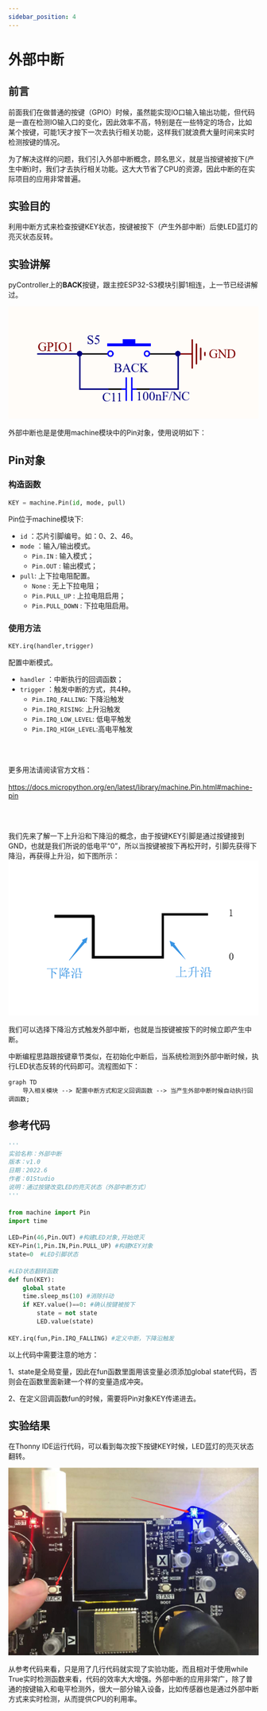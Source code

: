```yaml
---
sidebar_position: 4
---
```


# 外部中断

## 前言

前面我们在做普通的按键（GPIO）时候，虽然能实现IO口输入输出功能，但代码是一直在检测IO输入口的变化，因此效率不高，特别是在一些特定的场合，比如某个按键，可能1天才按下一次去执行相关功能，这样我们就浪费大量时间来实时检测按键的情况。

为了解决这样的问题，我们引入外部中断概念，顾名思义，就是当按键被按下(产生中断)时，我们才去执行相关功能。这大大节省了CPU的资源，因此中断的在实际项目的应用非常普遍。


## 实验目的
利用中断方式来检查按键KEY状态，按键被按下（产生外部中断）后使LED蓝灯的亮灭状态反转。

## 实验讲解
pyController上的**BACK**按键，跟主控ESP32-S3模块引脚1相连，上一节已经讲解过。

![exti](./img/exti/exti0.png)

外部中断也是是使用machine模块中的Pin对象，使用说明如下：

## Pin对象

### 构造函数
```python
KEY = machine.Pin(id, mode, pull)
```

Pin位于machine模块下:

- `id` ：芯片引脚编号。如：0、2、46。
- `mode` ：输入/输出模式。
    - `Pin.IN` : 输入模式；
    - `Pin.OUT` : 输出模式；   
- `pull`: 上下拉电阻配置。
    - `None` : 无上下拉电阻；
    - `Pin.PULL_UP` : 上拉电阻启用；
    - `Pin.PULL_DOWN` : 下拉电阻启用。

### 使用方法
```python
KEY.irq(handler,trigger)
```
配置中断模式。
- `handler` ：中断执行的回调函数；
- `trigger` ：触发中断的方式，共4种。
    - `Pin.IRQ_FALLING`: 下降沿触发
    - `Pin.IRQ_RISING`: 上升沿触发
    - `Pin.IRQ_LOW_LEVEL`: 低电平触发
    - `Pin.IRQ_HIGH_LEVEL`:高电平触发

<br></br>

更多用法请阅读官方文档：<br></br>
https://docs.micropython.org/en/latest/library/machine.Pin.html#machine-pin

<br></br>

我们先来了解一下上升沿和下降沿的概念，由于按键KEY引脚是通过按键接到GND，也就是我们所说的低电平“0”，所以当按键被按下再松开时，引脚先获得下降沿，再获得上升沿，如下图所示：
![exti1](./img/exti/exti1.png)

我们可以选择下降沿方式触发外部中断，也就是当按键被按下的时候立即产生中断。

中断编程思路跟按键章节类似，在初始化中断后，当系统检测到外部中断时候，执行LED状态反转的代码即可。流程图如下：

```mermaid
graph TD
    导入相关模块 --> 配置中断方式和定义回调函数 --> 当产生外部中断时候自动执行回调函数;
```

## 参考代码

```python
'''
实验名称：外部中断
版本：v1.0
日期：2022.6
作者：01Studio
说明：通过按键改变LED的亮灭状态（外部中断方式）
'''

from machine import Pin
import time

LED=Pin(46,Pin.OUT) #构建LED对象,开始熄灭
KEY=Pin(1,Pin.IN,Pin.PULL_UP) #构建KEY对象
state=0  #LED引脚状态

#LED状态翻转函数
def fun(KEY):
    global state
    time.sleep_ms(10) #消除抖动
    if KEY.value()==0: #确认按键被按下
        state = not state
        LED.value(state)

KEY.irq(fun,Pin.IRQ_FALLING) #定义中断，下降沿触发

```

以上代码中需要注意的地方：

1、state是全局变量，因此在fun函数里面用该变量必须添加global state代码，否则会在函数里面新建一个样的变量造成冲突。

2、在定义回调函数fun的时候，需要将Pin对象KEY传递进去。


## 实验结果

在Thonny IDE运行代码，可以看到每次按下按键KEY时候，LED蓝灯的亮灭状态翻转。

![exti3](./img/exti/exti2.png)

从参考代码来看，只是用了几行代码就实现了实验功能，而且相对于使用while True实时检测函数来看，代码的效率大大增强。外部中断的应用非常广，除了普通的按键输入和电平检测外，很大一部分输入设备，比如传感器也是通过外部中断方式来实时检测，从而提供CPU的利用率。